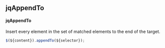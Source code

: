 ## jqAppendTo
#### jqAppendTo
Insert every element in the set of matched elements to the end of the target.
```javascript
$(${content}).appendTo(${selector});
```